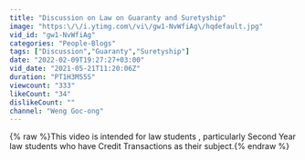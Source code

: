 ```yaml
---
title: "Discussion on Law on Guaranty and Suretyship"
image: "https:\/\/i.ytimg.com\/vi\/gw1-NvWfiAg\/hqdefault.jpg"
vid_id: "gw1-NvWfiAg"
categories: "People-Blogs"
tags: ["Discussion","Guaranty","Suretyship"]
date: "2022-02-09T19:27:27+03:00"
vid_date: "2021-05-21T11:20:06Z"
duration: "PT1H3M55S"
viewcount: "333"
likeCount: "34"
dislikeCount: ""
channel: "Weng Goc-ong"
---
```

{% raw %}This video is intended for law students , particularly Second Year law students who have Credit Transactions as their subject.{% endraw %}
